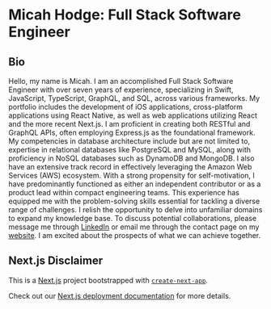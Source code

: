 # Micah Hodge: Full Stack Software Engineer

## Bio

Hello, my name is Micah. I am an accomplished Full Stack Software
Engineer with over seven years of experience, specializing in Swift,
JavaScript, TypeScript, GraphQL, and SQL, across various frameworks. My
portfolio includes the development of iOS applications, cross-platform
applications using React Native, as well as web applications utilizing
React and the more recent Next.js. I am proficient in creating both
RESTful and GraphQL APIs, often employing Express.js as the foundational
framework. My competencies in database architecture include but are not
limited to, expertise in relational databases like PostgreSQL and MySQL,
along with proficiency in NoSQL databases such as DynamoDB and MongoDB.
I also have an extensive track record in effectively leveraging the
Amazon Web Services (AWS) ecosystem. With a strong propensity for
self-motivation, I have predominantly functioned as either an
independent contributor or as a product lead within compact engineering
teams. This experience has equipped me with the problem-solving skills
essential for tackling a diverse range of challenges. I relish the
opportunity to delve into unfamiliar domains to expand my knowledge
base. To discuss potential collaborations, please message me through [LinkedIn](https://www.linkedin.com/in/micah-hodge-882b64277) or email me through the contact page on my [website](https://micahhodge.me). I am excited about the prospects of what we can achieve together.

## Next.js Disclaimer

This is a [Next.js](https://nextjs.org/) project bootstrapped with [`create-next-app`](https://github.com/vercel/next.js/tree/canary/packages/create-next-app).

Check out our [Next.js deployment documentation](https://nextjs.org/docs/deployment) for more details.
